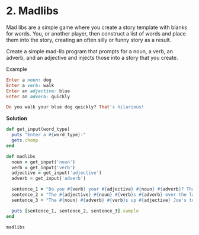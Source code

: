 # 2. Madlibs

Mad libs are a simple game where you create a story template with blanks for words. You, or another player, then construct a list of words and place them into the story, creating an often silly or funny story as a result.

Create a simple mad-lib program that prompts for a noun, a verb, an adverb, and an adjective and injects those into a story that you create.

Example

```ruby
Enter a noun: dog
Enter a verb: walk
Enter an adjective: blue
Enter an adverb: quickly

Do you walk your blue dog quickly? That's hilarious!
```

**Solution**

```ruby
def get_input(word_type)
  puts "Enter a #{word_type}:"
  gets.chomp
end

def madlibs
  noun = get_input('noun')
  verb = get_input('verb')
  adjective = get_input('adjective')
  adverb = get_input('adverb')

  sentence_1 = "Do you #{verb} your #{adjective} #{noun} #{adverb}? That's hilarious!"
  sentence_2 = "The #{adjective} #{noun} #{verb}s #{adverb} over the lazy dog."
  sentence_3 = "The #{noun} #{adverb} #{verb}s up #{adjective} Joe's turtle."

  puts [sentence_1, sentence_2, sentence_3].sample
end

madlibs
```

